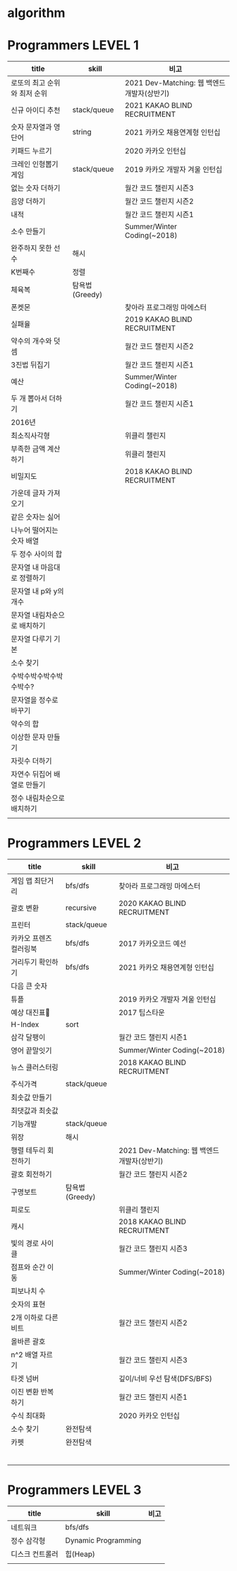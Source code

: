 # algorithm

# **Programmers LEVEL 1**

| title                        | skill          | 비고                                        |
| ---------------------------- | -------------- | ------------------------------------------- |
| 로또의 최고 순위와 최저 순위 |                | 2021 Dev-Matching: 웹 백엔드 개발자(상반기) |
| 신규 아이디 추천             | stack/queue    | 2021 KAKAO BLIND RECRUITMENT                |
| 숫자 문자열과 영단어         | string         | 2021 카카오 채용연계형 인턴십               |
| 키패드 누르기                |                | 2020 카카오 인턴십                          |
| 크레인 인형뽑기 게임         | stack/queue    | 2019 카카오 개발자 겨울 인턴십              |
| 없는 숫자 더하기             |                | 월간 코드 챌린지 시즌3                      |
| 음양 더하기                  |                | 월간 코드 챌린지 시즌2                      |
| 내적                         |                | 월간 코드 챌린지 시즌1                      |
| 소수 만들기                  |                | Summer/Winter Coding(~2018)                 |
| 완주하지 못한 선수           | 해시           |                                             |
| K번째수                      | 정렬           |                                             |
| 체육복                       | 탐욕법(Greedy) |                                             |
| 폰켓몬                       |                | 찾아라 프로그래밍 마에스터                  |
| 실패율                       |                | 2019 KAKAO BLIND RECRUITMENT                |
| 약수의 개수와 덧셈           |                | 월간 코드 챌린지 시즌2                      |
| 3진법 뒤집기                 |                | 월간 코드 챌린지 시즌1                      |
| 예산                         |                | Summer/Winter Coding(~2018)                 |
| 두 개 뽑아서 더하기          |                | 월간 코드 챌린지 시즌1                      |
| 2016년                       |                |                                             |
| 최소직사각형                 |                | 위클리 챌린지                               |
| 부족한 금액 계산하기         |                | 위클리 챌린지                               |
| 비밀지도                     |                | 2018 KAKAO BLIND RECRUITMENT                |
| 가운데 글자 가져오기         |                |                                             |
| 같은 숫자는 싫어             |                |                                             |
| 나누어 떨어지는 숫자 배열    |                |                                             |
| 두 정수 사이의 합            |                |                                             |
| 문자열 내 마음대로 정렬하기  |                |                                             |
| 문자열 내 p와 y의 개수       |                |                                             |
| 문자열 내림차순으로 배치하기 |                |                                             |
| 문자열 다루기 기본           |                |                                             |
| 소수 찾기                    |                |                                             |
| 수박수박수박수박수박수?      |                |                                             |
| 문자열을 정수로 바꾸기       |                |                                             |
| 약수의 합                    |                |                                             |
| 이상한 문자 만들기           |                |                                             |
| 자릿수 더하기                |                |                                             |
| 자연수 뒤집어 배열로 만들기  |                |                                             |
| 정수 내림차순으로 배치하기   |                |                                             |
|                              |                |                                             |

# **Programmers LEVEL 2**

| title                  | skill          | 비고                                        |
| ---------------------- | -------------- | ------------------------------------------- |
| 게임 맵 최단거리       | bfs/dfs        | 찾아라 프로그래밍 마에스터                  |
| 괄호 변환              | recursive      | 2020 KAKAO BLIND RECRUITMENT                |
| 프린터                 | stack/queue    |                                             |
| 카카오 프렌즈 컬러링북 | bfs/dfs        | 2017 카카오코드 예선                        |
| 거리두기 확인하기      | bfs/dfs        | 2021 카카오 채용연계형 인턴십               |
| 다음 큰 숫자           |                |                                             |
| 튜플                   |                | 2019 카카오 개발자 겨울 인턴십              |
| 예상 대진표            |                | 2017 팁스타운                               |
| H-Index                | sort           |                                             |
| 삼각 달팽이            |                | 월간 코드 챌린지 시즌1                      |
| 영어 끝말잇기          |                | Summer/Winter Coding(~2018)                 |
| 뉴스 클러스터링        |                | 2018 KAKAO BLIND RECRUITMENT                |
| 주식가격               | stack/queue    |                                             |
| 최솟값 만들기          |                |                                             |
| 최댓값과 최솟값        |                |                                             |
| 기능개발               | stack/queue    |                                             |
| 위장                   | 해시           |                                             |
| 행렬 테두리 회전하기   |                | 2021 Dev-Matching: 웹 백엔드 개발자(상반기) |
| 괄호 회전하기          |                | 월간 코드 챌린지 시즌2                      |
| 구명보트               | 탐욕법(Greedy) |                                             |
| 피로도                 |                | 위클리 챌린지                               |
| 캐시                   |                | 2018 KAKAO BLIND RECRUITMENT                |
| 빛의 경로 사이클       |                | 월간 코드 챌린지 시즌3                      |
| 점프와 순간 이동       |                | Summer/Winter Coding(~2018)                 |
| 피보나치 수            |                |                                             |
| 숫자의 표현            |                |                                             |
| 2개 이하로 다른 비트   |                | 월간 코드 챌린지 시즌2                      |
| 올바른 괄호            |                |                                             |
| n^2 배열 자르기        |                | 월간 코드 챌린지 시즌3                      |
| 타겟 넘버              |                | 깊이/너비 우선 탐색(DFS/BFS)                |
| 이진 변환 반복하기     |                | 월간 코드 챌린지 시즌1                      |
| 수식 최대화            |                | 2020 카카오 인턴십                          |
| 소수 찾기              | 완전탐색       |                                             |
| 카펫                   | 완전탐색       |                                             |
|                        |                |                                             |
|                        |                |                                             |
|                        |                |                                             |
|                        |                |                                             |
|                        |                |                                             |
|                        |                |                                             |

# **Programmers LEVEL 3**

| title           | skill               | 비고 |
| --------------- | ------------------- | ---- |
| 네트워크        | bfs/dfs             |      |
| 정수 삼각형     | Dynamic Programming |      |
| 디스크 컨트롤러 | 힙(Heap)            |      |
|                 |                     |      |

